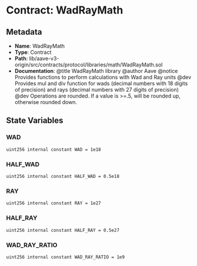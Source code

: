 # Contract: WadRayMath

## Metadata

- **Name**: WadRayMath
- **Type**: Contract
- **Path**: lib/aave-v3-origin/src/contracts/protocol/libraries/math/WadRayMath.sol
- **Documentation**:  @title WadRayMath library
   @author Aave
   @notice Provides functions to perform calculations with Wad and Ray units
   @dev Provides mul and div function for wads (decimal numbers with 18 digits of precision) and rays (decimal numbers
   with 27 digits of precision)
   @dev Operations are rounded. If a value is >=.5, will be rounded up, otherwise rounded down.

## State Variables

### WAD

```solidity
uint256 internal constant WAD = 1e18
```

### HALF_WAD

```solidity
uint256 internal constant HALF_WAD = 0.5e18
```

### RAY

```solidity
uint256 internal constant RAY = 1e27
```

### HALF_RAY

```solidity
uint256 internal constant HALF_RAY = 0.5e27
```

### WAD_RAY_RATIO

```solidity
uint256 internal constant WAD_RAY_RATIO = 1e9
```
